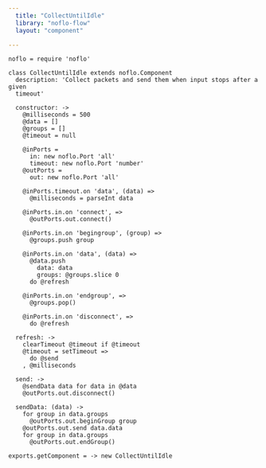 ```yaml
---
  title: "CollectUntilIdle"
  library: "noflo-flow"
  layout: "component"

---
```


    noflo = require 'noflo'
    
    class CollectUntilIdle extends noflo.Component
      description: 'Collect packets and send them when input stops after a given
      timeout'
    
      constructor: ->
        @milliseconds = 500
        @data = []
        @groups = []
        @timeout = null
    
        @inPorts =
          in: new noflo.Port 'all'
          timeout: new noflo.Port 'number'
        @outPorts =
          out: new noflo.Port 'all'
        
        @inPorts.timeout.on 'data', (data) =>
          @milliseconds = parseInt data
    
        @inPorts.in.on 'connect', =>
          @outPorts.out.connect()
    
        @inPorts.in.on 'begingroup', (group) =>
          @groups.push group
    
        @inPorts.in.on 'data', (data) =>
          @data.push
            data: data
            groups: @groups.slice 0
          do @refresh
    
        @inPorts.in.on 'endgroup', =>
          @groups.pop()
    
        @inPorts.in.on 'disconnect', =>
          do @refresh
    
      refresh: ->
        clearTimeout @timeout if @timeout
        @timeout = setTimeout =>
          do @send
        , @milliseconds
    
      send: ->
        @sendData data for data in @data
        @outPorts.out.disconnect()
    
      sendData: (data) ->
        for group in data.groups
          @outPorts.out.beginGroup group
        @outPorts.out.send data.data
        for group in data.groups
          @outPorts.out.endGroup()
          
    exports.getComponent = -> new CollectUntilIdle
    

